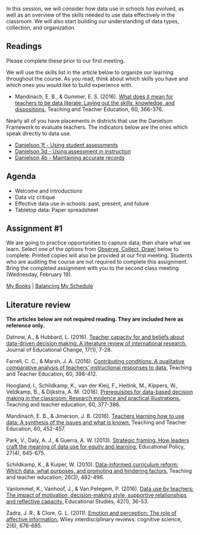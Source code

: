 In this session, we will consider how data use in schools has evolved, as well as an overview of the skills needed to use data effectively in the classroom. We will also start building our understanding of data types, collection, and organization.

## Readings ##
Please complete these prior to our first meeting.

We will use the skills list in the article below to organize our learning throughout the course. As you read, think about which skills you have and which ones you would like to build experience with. 
* Mandinach, E. B., & Gummer, E. S. (2016). [What does it mean for teachers to be data literate: Laying out the skills, knowledge, and dispositions.](http://www.sciencedirect.com/science/article/pii/S0742051X16301391) Teaching and Teacher Education, 60, 366-376.

Nearly all of you have placements in districts that use the Danielson Framework to evaluate teachers. The indicators below are the ones which speak directly to data use. 
* [Danielson 1f - Using student assessments](https://github.com/tlricherson/dataacademy/blob/master/documents/1f%20Using%20Student%20Assessments.pdf)
* [Danielson 3d - Using assessment in instruction](https://github.com/tlricherson/dataacademy/blob/master/documents/3d%20Using%20Assessment%20in%20Instruction.pdf)
* [Danielson 4b - Maintaining accurate records](https://github.com/tlricherson/dataacademy/blob/master/documents/4b%20Maintaining%20Accurate%20Records.pdf)

## Agenda ##
* Welcome and introductions
* Data viz critique
* Effective data use in schools: past, present, and future
* Tabletop data: Paper spreadsheet

## Assignment #1 ##
We are going to practice opportunities to capture data, then share what we learn. Select one of the options from [Observe, Collect, Draw!](https://www.amazon.com/Observe-Collect-Draw-Visual-Journal/dp/1616897147) below to complete. Printed copies will also be provided at our first meeting. Students who are auditing the course are not required to complete this assignment. Bring the completed assignment with you to the second class meeting (Wednesday, February 19).

[My Books](https://github.com/tlricherson/TESC_MIT_Data/blob/master/handouts/Books.pdf) |  [Balancing My Schedule](https://github.com/tlricherson/TESC_MIT_Data/blob/master/handouts/Schedule.pdf)

## Literature review ##
**The articles below are not required reading. They are included here as reference only.**

Datnow, A., & Hubbard, L. (2016). [Teacher capacity for and beliefs about data-driven decision making: A literature review of international research.](https://link.springer.com/article/10.1007/s10833-015-9264-2) Journal of Educational Change, 17(1), 7-28.

Farrell, C. C., & Marsh, J. A. (2016). [Contributing conditions: A qualitative comparative analysis of teachers’ instructional responses to data.](http://www.sciencedirect.com/science/article/pii/S0742051X1630138X) Teaching and Teacher Education, 60, 398-412.

Hoogland, I., Schildkamp, K., van der Kleij, F., Heitink, M., Kippers, W., Veldkamp, B., & Dijkstra, A. M. (2016). [Prerequisites for data-based decision making in the classroom: Research evidence and practical illustrations.](http://www.sciencedirect.com/science/article/pii/S0742051X16301408) Teaching and teacher education, 60, 377-386.

Mandinach, E. B., & Jimerson, J. B. (2016). [Teachers learning how to use data: A synthesis of the issues and what is known.](http://www.sciencedirect.com/science/article/pii/S0742051X16301378) Teaching and Teacher Education, 60, 452-457.

Park, V., Daly, A. J., & Guerra, A. W. (2013). [Strategic framing: How leaders craft the meaning of data use for equity and learning.](http://journals.sagepub.com/doi/abs/10.1177/0895904811429295) Educational Policy, 27(4), 645-675.

Schildkamp, K., & Kuiper, W. (2010). [Data-informed curriculum reform: Which data, what purposes, and promoting and hindering factors.](http://www.sciencedirect.com/science/article/pii/S0742051X09001322) Teaching and teacher education, 26(3), 482-496.

Vanlommel, K., Vanhoof, J., & Van Petegem, P. (2016). [Data use by teachers: The impact of motivation, decision-making style, supportive relationships and reflective capacity.](http://www.tandfonline.com/doi/abs/10.1080/03055698.2016.1148582) Educational Studies, 42(1), 36-53.

Zadra, J. R., & Clore, G. L. (2011). [Emotion and perception: The role of affective information.](https://www.ncbi.nlm.nih.gov/pmc/articles/PMC3203022/) Wiley interdisciplinary reviews: cognitive science, 2(6), 676-685.
